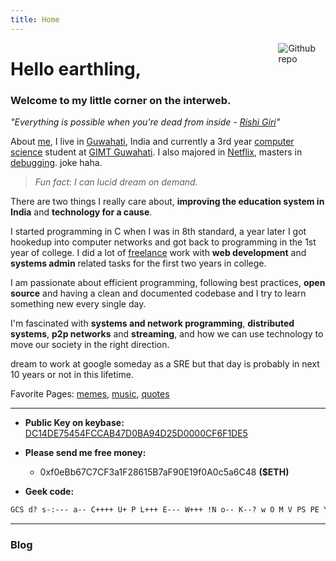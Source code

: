 ```yaml
---
title: Home
---
```


[<img src="/img/wiz.gif" style="max-width:15%;min-width:40px;float:right;" alt="Github repo" />](https://github.com/geekodour/)

# Hello earthling,

### Welcome to my little corner on the interweb.

*"Everything is possible when you're dead from inside - [Rishi Giri](https://github.com/CodeDotJS)"*

About [me](/img/me.jpg), I live in [Guwahati](https://upload.wikimedia.org/wikipedia/commons/thumb/0/0a/Guwahati_City.jpg/411px-Guwahati_City.jpg), India and currently a 3rd year [computer science](/img/compsci.png) student at [GIMT Guwahati](/img/college.jpg).
I also majored in [Netflix](/img/netflix.jpg), masters in [debugging](/img/debug.jpg). joke haha.

> *Fun fact: I can lucid dream on demand.*

There are two things I really care about, **improving the education system in India** and **technology for a cause**.

I started programming in C when I was in 8th standard, a year later I got hookedup into computer networks and got back to programming in the 1st year of college.
I did a lot of [freelance](/img/freelance.jpg) work with **web development** and **systems admin** related tasks for the first two years in college.

I am passionate about efficient programming, following best practices, **open source** and having a clean and documented codebase and I try to learn something new every single day.

I'm fascinated with **systems and network programming**, **distributed systems**, **p2p networks** and **streaming**, and how we can use technology to move our society in the right direction.

dream to work at google someday as a SRE but that day is probably in next 10 years or not in this lifetime.

Favorite Pages: [memes](/memes), [music](/music), [quotes](/quotes)


-------

- **Public Key on keybase:** [DC14DE75454FCCAB47D0BA94D25D0000CF6F1DE5](https://keybase.io/geekodour)

- **Please send me free money:**
  - 0xf0eBb67C7CF3a1F28615B7aF90E19f0A0c5a6C48 **($ETH)**
- **Geek code:**

```md
GCS d? s-:--- a-- C++++ U+ P L+++ E--- W+++ !N o-- K--? w O M V PS PE Y PGP t 5 X R tv b DI D G e h r? z
```


-------

### Blog
